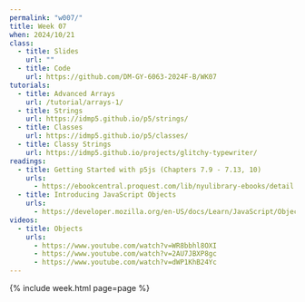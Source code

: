 ```yaml
---
permalink: "w007/"
title: Week 07
when: 2024/10/21
class:
  - title: Slides
    url: ""
  - title: Code
    url: https://github.com/DM-GY-6063-2024F-B/WK07
tutorials:
  - title: Advanced Arrays
    url: /tutorial/arrays-1/
  - title: Strings
    url: https://idmp5.github.io/p5/strings/
  - title: Classes
    url: https://idmp5.github.io/p5/classes/
  - title: Classy Strings
    url: https://idmp5.github.io/projects/glitchy-typewriter/
readings:
  - title: Getting Started with p5js (Chapters 7.9 - 7.13, 10)
    urls:
      - https://ebookcentral.proquest.com/lib/nyulibrary-ebooks/detail.action?docID=4333728
  - title: Introducing JavaScript Objects
    urls:
      - https://developer.mozilla.org/en-US/docs/Learn/JavaScript/Objects
videos:
  - title: Objects
    urls:
      - https://www.youtube.com/watch?v=WR8bbhl8OXI
      - https://www.youtube.com/watch?v=2AU7JBXP8gc
      - https://www.youtube.com/watch?v=dWP1KhB24Yc
---
```

{% include week.html page=page %}
